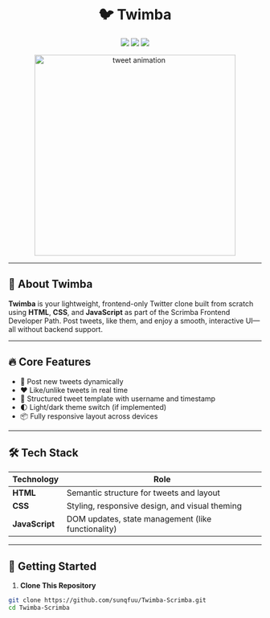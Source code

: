 <h1 align="center">🐦 Twimba</h1>

<p align="center">
  <img src="https://img.shields.io/badge/Scrimba%20Project-Twitter%20Clone-blueviolet?style=for-the-badge" />
  <img src="https://img.shields.io/badge/Tech-HTML%20%7C%20CSS%20%7C%20JS-orange?style=for-the-badge" />
  <img src="https://img.shields.io/badge/Status-Complete-brightgreen?style=for-the-badge" />
</p>

<p align="center">
  <img src="https://media1.giphy.com/media/v1.Y2lkPTc5MGI3NjExcGVodDhjMmczcTN5emVudTI3bHZxbzNoaHZyam15dzhkZmxrNzJhdSZlcD12MV9pbnRlcm5hbF9naWZfYnlfaWQmY3Q9Zw/3dpG9uWjIOgQwIcLN3/giphy.gif" width="400" alt="tweet animation" />
</p>

---

## 🐥 About Twimba

**Twimba** is your lightweight, frontend-only Twitter clone built from scratch using **HTML**, **CSS**, and **JavaScript** as part of the Scrimba Frontend Developer Path. Post tweets, like them, and enjoy a smooth, interactive UI—all without backend support.

---

## 🔥 Core Features

- 📝 Post new tweets dynamically  
- ❤️ Like/unlike tweets in real time  
- 💬 Structured tweet template with username and timestamp  
- 🌓 Light/dark theme switch (if implemented)  
- 📦 Fully responsive layout across devices

---

## 🛠️ Tech Stack

| Technology | Role                                           |
|------------|------------------------------------------------|
| **HTML**   | Semantic structure for tweets and layout       |
| **CSS**    | Styling, responsive design, and visual theming |
| **JavaScript** | DOM updates, state management (like functionality) |

---

## 🚀 Getting Started

1. **Clone This Repository**

```bash
git clone https://github.com/sunqfuu/Twimba-Scrimba.git
cd Twimba-Scrimba
